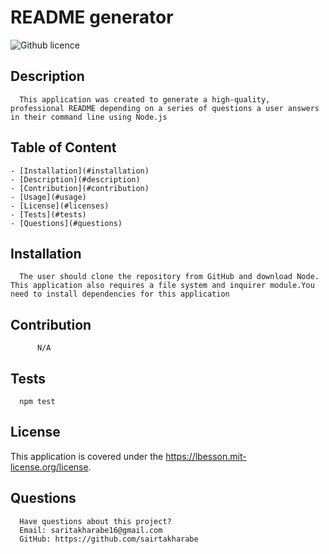 # README generator

  ![Github licence](http://img.shields.io/badge/license-MIT-blue.svg)

  ## Description 
      This application was created to generate a high-quality, professional README depending on a series of questions a user answers in their command line using Node.js

  ## Table of Content
    - [Installation](#installation)
    - [Description](#description)
    - [Contribution](#contribution)
    - [Usage](#usage)
    - [License](#licenses)
    - [Tests](#tests)
    - [Questions](#questions)

  ## Installation 
      The user should clone the repository from GitHub and download Node. This application also requires a file system and inquirer module.You need to install dependencies for this application 
    
  ## Contribution 
          N/A

  ## Tests
      npm test

  ## License 
  This application is covered under the https://lbesson.mit-license.org/license.

  ## Questions
      Have questions about this project?  
      Email: saritakharabe16@gmail.com
      GitHub: https://github.com/sairtakharabe  
